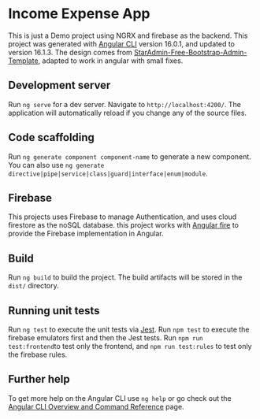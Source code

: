 # Income Expense App
This is just a Demo project using NGRX and firebase as the backend.
This project was generated with [Angular CLI](https://github.com/angular/angular-cli) version 16.0.1, and updated to version 16.1.3.
The design comes from [StarAdmin-Free-Bootstrap-Admin-Template](https://github.com/BootstrapDash/StarAdmin-Free-Bootstrap-Admin-Template), adapted to work in angular with small fixes.
## Development server

Run `ng serve` for a dev server. Navigate to `http://localhost:4200/`. The application will automatically reload if you change any of the source files.

## Code scaffolding

Run `ng generate component component-name` to generate a new component. You can also use `ng generate directive|pipe|service|class|guard|interface|enum|module`.

## Firebase
This projects uses Firebase to manage Authentication, and uses cloud firestore as the noSQL database.
this project works with [Angular fire](https://github.com/angular/angularfire) to provide the Firebase implementation in Angular. 
## Build

Run `ng build` to build the project. The build artifacts will be stored in the `dist/` directory.

## Running unit tests

Run `ng test` to execute the unit tests via [Jest](https://jestjs.io/).
Run `npm test` to execute the firebase emulators first and then the Jest tests.
Run `npm run test:frontend`to test only the frontend, and `npm run test:rules` to test only the firebase rules.

## Further help

To get more help on the Angular CLI use `ng help` or go check out the [Angular CLI Overview and Command Reference](https://angular.io/cli) page.

